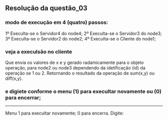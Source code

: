 ## Resolução da questão_03
### modo de execução em 4 (quatro) passos:
1º Execulta-se o Servidor4 do node4;
2º Execulta-se o Servidor3 do node3;
3º Execulta-se o Servidor2 do node2;
4º Execulta-se o Cliente do node1;

### veja a execulsão no cliente

Que envia os valores de x e y gerado radamicamente para o objeto operação, para node2 ou node3 dependendo da idetificação (id) da operação se 1 ou 2.
Retornando o resultado da operação de sum(x,y) ou diff(x,y).
### e digiete conforme o menu (1) para execultar novamente ou (0) para encerrar;

------------ 
 Menu 
 1 para execultar novamente; 
 0 para encerra. 
Digite: 

